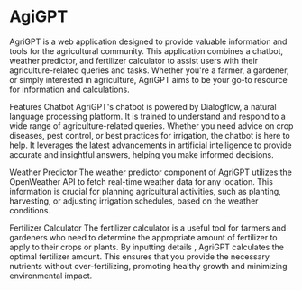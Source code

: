 # AgiGPT
AgriGPT is a web application designed to provide valuable information and tools for the agricultural community. This application combines a chatbot, weather predictor, and fertilizer calculator to assist users with their agriculture-related queries and tasks. Whether you're a farmer, a gardener, or simply interested in agriculture, AgriGPT aims to be your go-to resource for information and calculations.

Features
Chatbot
AgriGPT's chatbot is powered by Dialogflow, a natural language processing platform. It is trained to understand and respond to a wide range of agriculture-related queries. Whether you need advice on crop diseases, pest control, or best practices for irrigation, the chatbot is here to help. It leverages the latest advancements in artificial intelligence to provide accurate and insightful answers, helping you make informed decisions.

Weather Predictor
The weather predictor component of AgriGPT utilizes the OpenWeather API to fetch real-time weather data for any location. This information is crucial for planning agricultural activities, such as planting, harvesting, or adjusting irrigation schedules, based on the weather conditions.

Fertilizer Calculator
The fertilizer calculator is a useful tool for farmers and gardeners who need to determine the appropriate amount of fertilizer to apply to their crops or plants. By inputting details , AgriGPT calculates the optimal fertilizer amount. This ensures that you provide the necessary nutrients without over-fertilizing, promoting healthy growth and minimizing environmental impact.
